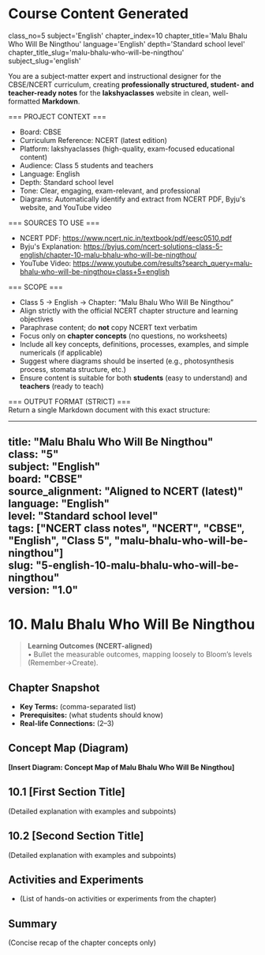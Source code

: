 # Course Content Generated

class_no=5
subject='English'
chapter_index=10
chapter_title='Malu Bhalu Who Will Be Ningthou'
language='English'
depth='Standard school level'
chapter_title_slug='malu-bhalu-who-will-be-ningthou'
subject_slug='english'

You are a subject-matter expert and instructional designer for the CBSE/NCERT curriculum, creating **professionally structured, student- and teacher-ready notes** for the **lakshyaclasses** website in clean, well-formatted **Markdown**.

=== PROJECT CONTEXT ===  
- Board: CBSE  
- Curriculum Reference: NCERT (latest edition)  
- Platform: lakshyaclasses (high-quality, exam-focused educational content)  
- Audience: Class 5 students and teachers  
- Language: English  
- Depth: Standard school level  
- Tone: Clear, engaging, exam-relevant, and professional  
- Diagrams: Automatically identify and extract from NCERT PDF, Byju's website, and YouTube video

=== SOURCES TO USE ===  
- NCERT PDF: https://www.ncert.nic.in/textbook/pdf/eesc0510.pdf  
- Byju's Explanation: https://byjus.com/ncert-solutions-class-5-english/chapter-10-malu-bhalu-who-will-be-ningthou/  
- YouTube Video: https://www.youtube.com/results?search_query=malu-bhalu-who-will-be-ningthou+class+5+english

=== SCOPE ===  
- Class 5 → English → Chapter: “Malu Bhalu Who Will Be Ningthou”  
- Align strictly with the official NCERT chapter structure and learning objectives  
- Paraphrase content; do **not** copy NCERT text verbatim  
- Focus only on **chapter concepts** (no questions, no worksheets)  
- Include all key concepts, definitions, processes, examples, and simple numericals (if applicable)  
- Suggest where diagrams should be inserted (e.g., photosynthesis process, stomata structure, etc.)  
- Ensure content is suitable for both **students** (easy to understand) and **teachers** (ready to teach)

=== OUTPUT FORMAT (STRICT) ===  
Return a single Markdown document with this exact structure:

---
title: "Malu Bhalu Who Will Be Ningthou"  
class: "5"  
subject: "English"  
board: "CBSE"  
source_alignment: "Aligned to NCERT (latest)"  
language: "English"  
level: "Standard school level"  
tags: ["NCERT class notes", "NCERT", "CBSE", "English", "Class 5", "malu-bhalu-who-will-be-ningthou"]  
slug: "5-english-10-malu-bhalu-who-will-be-ningthou"  
version: "1.0"  
---

# 10. Malu Bhalu Who Will Be Ningthou

> **Learning Outcomes (NCERT-aligned)**  
> • Bullet the measurable outcomes, mapping loosely to Bloom’s levels (Remember→Create).

## Chapter Snapshot  
- **Key Terms:** (comma-separated list)  
- **Prerequisites:** (what students should know)  
- **Real-life Connections:** (2–3)

## Concept Map (Diagram)  
<!-- Diagram will be extracted from sources. Placeholder below. -->  
**[Insert Diagram: Concept Map of Malu Bhalu Who Will Be Ningthou]**

## 10.1 [First Section Title]  
(Detailed explanation with examples and subpoints)

## 10.2 [Second Section Title]  
(Detailed explanation with examples and subpoints)

## Activities and Experiments  
- (List of hands-on activities or experiments from the chapter)

## Summary  
(Concise recap of the chapter concepts only)


<!-- End of Course Content -->